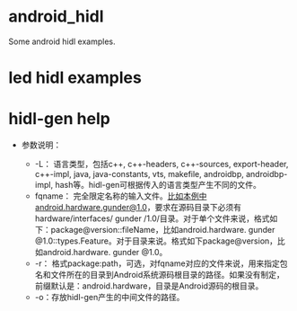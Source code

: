 # android_hidl
Some android hidl examples.

# led hidl examples








# hidl-gen help

- 参数说明：

    - -L： 语言类型，包括c++, c++-headers, c++-sources, export-header, c++-impl, java, java-constants, vts, makefile, androidbp, androidbp-impl, hash等。hidl-gen可根据传入的语言类型产生不同的文件。
    - fqname： 完全限定名称的输入文件。比如本例中android.hardware.gunder@1.0，要求在源码目录下必须有hardware/interfaces/ gunder /1.0/目录。对于单个文件来说，格式如下：package@version::fileName，比如android.hardware. gunder @1.0::types.Feature。对于目录来说。格式如下package@version，比如android.hardware. gunder @1.0。
    - -r： 格式package:path，可选，对fqname对应的文件来说，用来指定包名和文件所在的目录到Android系统源码根目录的路径。如果没有制定，前缀默认是：android.hardware，目录是Android源码的根目录。
    - -o：存放hidl-gen产生的中间文件的路径。